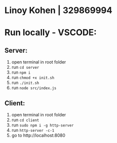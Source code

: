 # Linoy Kohen | 329869994

# Run locally - VSCODE:

## Server:
1. open terminal in root folder
2. run ```cd server```
3. run ```npm i```
4. run ```chmod +x init.sh```
5. run ```./init.sh```
6. run ```node src/index.js```

## Client:
1. open terminal in root folder
2. run ```cd client```
3. run ```sudo npm i -g http-server```
4. run ```http-server -c-1```
5. go to http://localhost:8080